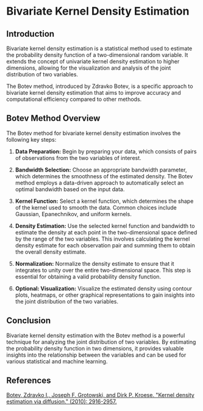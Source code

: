 # Bivariate Kernel Density Estimation

## Introduction

Bivariate kernel density estimation is a statistical method used to estimate the probability density function of a two-dimensional random variable. It extends the concept of univariate kernel density estimation to higher dimensions, allowing for the visualization and analysis of the joint distribution of two variables.

The Botev method, introduced by Zdravko Botev, is a specific approach to bivariate kernel density estimation that aims to improve accuracy and computational efficiency compared to other methods.

## Botev Method Overview

The Botev method for bivariate kernel density estimation involves the following key steps:

1. **Data Preparation:** Begin by preparing your data, which consists of pairs of observations from the two variables of interest.

2. **Bandwidth Selection:** Choose an appropriate bandwidth parameter, which determines the smoothness of the estimated density. The Botev method employs a data-driven approach to automatically select an optimal bandwidth based on the input data.

3. **Kernel Function:** Select a kernel function, which determines the shape of the kernel used to smooth the data. Common choices include Gaussian, Epanechnikov, and uniform kernels.

4. **Density Estimation:** Use the selected kernel function and bandwidth to estimate the density at each point in the two-dimensional space defined by the range of the two variables. This involves calculating the kernel density estimate for each observation pair and summing them to obtain the overall density estimate.

5. **Normalization:** Normalize the density estimate to ensure that it integrates to unity over the entire two-dimensional space. This step is essential for obtaining a valid probability density function.

6. **Optional: Visualization:** Visualize the estimated density using contour plots, heatmaps, or other graphical representations to gain insights into the joint distribution of the two variables.

## Conclusion

Bivariate kernel density estimation with the Botev method is a powerful technique for analyzing the joint distribution of two variables. By estimating the probability density function in two dimensions, it provides valuable insights into the relationship between the variables and can be used for various statistical and machine learning. 

## References

[Botev, Zdravko I., Joseph F. Grotowski, and Dirk P. Kroese. "Kernel density estimation via diffusion." (2010): 2916-2957.](https://projecteuclid.org/journals/annals-of-statistics/volume-38/issue-5/Kernel-density-estimation-via-diffusion/10.1214/10-AOS799.full)
